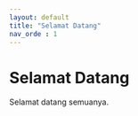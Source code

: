 ```yaml
---
layout: default
title: "Selamat Datang"
nav_orde : 1
---
```


# Selamat Datang 


Selamat datang semuanya.


